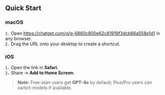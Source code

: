 
## Quick Start

### macOS  
`1.` Open https://chatgpt.com/g/g-6860c800e62c81919f3dcb86a558e1d1 in any browser.  
`2.` Drag the URL onto your desktop to create a shortcut.  

### iOS  
`1.` Open the link in **Safari**.  
`2.` Share → **Add to Home Screen**.  

> **Note:** Free-plan users get **GPT-4o** by default; Plus/Pro users can switch models if available.
